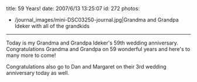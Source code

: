 title: 59 Years!
date: 2007/6/13 13:25:07
id: 272
photos:
- /journal_images/mini-DSC03250-journal.jpg|Grandma and Grandpa Ideker with all of the grandkids
---
Today is my Grandma and Grandpa Ideker's 59th wedding anniversary.  Congratulations Grandma and Grandpa on 59 wonderful years and here's to many more to come! 

Congratulations also go to Dan and Margaret on their 3rd wedding anniversary today as well.